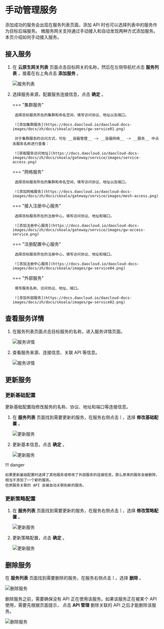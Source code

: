 # 手动管理服务

添加成功的服务会出现在服务列表页面，添加 API 时也可以选择列表中的服务作为目标后端服务。
微服务网关支持通过手动接入和自动发现两种方式添加服务。本页介绍如何手动接入服务。

## 接入服务

1. 在 __云原生网关列表__ 页面点击目标网关的名称，然后在左侧导航栏点击 __服务列表__ ，接着在右上角点击 __添加服务__ 。

    ![服务列表](https://docs.daocloud.io/daocloud-docs-images/docs/zh/docs/skoala/images/gw-service03.png)

2. 选择服务来源，配置服务连接信息，点击 __确定__ 。

    === "集群服务"

        选择目标服务所在的集群和命名空间，填写访问协议、地址以及端口。

        ![添加集群服务](https://docs.daocloud.io/daocloud-docs-images/docs/zh/docs/skoala/images/gw-service01.png)

        对于集群服务的访问方式，可在 __容器管理__ -> __容器网络__ -> __服务__ 中点击服务名称进行查看：

        ![获取服务访问地址](https://docs.daocloud.io/daocloud-docs-images/docs/zh/docs/skoala/gateway/service/images/service-access.png)
    
    === "网格服务"
     
        选择目标服务所在的集群和命名空间，填写访问协议、地址以及端口。

        ![添加网格服务](https://docs.daocloud.io/daocloud-docs-images/docs/zh/docs/skoala/gateway/service/images/mesh-access.png)
            
    === "接入注册中心服务"

        选择目标服务所在的注册中心，填写访问协议、地址和端口。

        ![添加注册中心服务](https://docs.daocloud.io/daocloud-docs-images/docs/zh/docs/skoala/gateway/service/images/gw-access-service.png)
    
    === "注册配置中心服务"
         
        选择目标服务所在的注册中心，填写访问协议、地址和端口。

        ![添加注册中心服务](https://docs.daocloud.io/daocloud-docs-images/docs/zh/docs/skoala/images/gw-service04.png)
        
    === "外部服务"

        填写服务名称、访问协议、地址、端口。
  
        ![添加外部服务](https://docs.daocloud.io/daocloud-docs-images/docs/zh/docs/skoala/images/gw-service02.png)

## 查看服务详情

1. 在服务列表页面点击目标服务的名称，进入服务详情页面。

    ![服务详情](https://docs.daocloud.io/daocloud-docs-images/docs/zh/docs/skoala/images/gw-service05.png)

2. 查看服务来源、连接信息、关联 API 等信息。

    ![服务详情](https://docs.daocloud.io/daocloud-docs-images/docs/zh/docs/skoala/images/gw-service06.png)

## 更新服务

### 更新基础配置

更新基础配置指修改服务的名称、协议、地址和端口等连接信息。

1. 在 __服务列表__ 页面找到需要更新的服务，在服务右侧点击 __ⵗ__ ，选择 __修改基础配置__ 。

    ![更新服务](https://docs.daocloud.io/daocloud-docs-images/docs/zh/docs/skoala/images/gw-service07.png)

2. 更新基本信息，点击 __确定__ 。

    ![更新服务](https://docs.daocloud.io/daocloud-docs-images/docs/zh/docs/skoala/gateway/service/images/gw-service08.png)

!!! danger

    如果更新基础配置时选择了其他服务或修改了外部服务的连接信息，那么原来的服务会被删除，相当于添加了一个新的服务。
    但原服务关联的 API 会被自动关联到新的服务。

### 更新策略配置

1. 在 __服务列表__ 页面找到需要更新的服务，在服务右侧点击 __ⵗ__ ，选择 __修改策略配置__ 。

    ![更新服务](https://docs.daocloud.io/daocloud-docs-images/docs/zh/docs/skoala/images/gw-service09.png)

2. 更新策略配置，点击 __确定__ 。

    ![更新服务](https://docs.daocloud.io/daocloud-docs-images/docs/zh/docs/skoala/gateway/service/images/update4.png)

## 删除服务

在 __服务列表__ 页面找到需要删除的服务，在服务右侧点击 __ⵗ__ ，选择 __删除__ 。

![删除服务](https://docs.daocloud.io/daocloud-docs-images/docs/zh/docs/skoala/images/gw-service10.png)

删除服务之前，需要确保没有 API 正在使用该服务。如果该服务正在被某个 API 使用，需要先根据页面提示，
点击 __API 管理__ 删除关联的 API 之后才能删除该服务。

![删除服务](https://docs.daocloud.io/daocloud-docs-images/docs/zh/docs/skoala/gateway/service/images/delete1.png)
